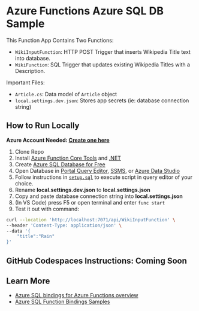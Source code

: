 # Azure Functions Azure SQL DB Sample

This Function App Contains Two Functions:

- `WikiInputFunction`: HTTP POST Trigger that inserts Wikipedia Title text into database.
- `WikiFunction`: SQL Trigger that updates existing Wikipedia Titles with a Description.

Important Files:

- `Article.cs`: Data model of `Article` object
- `local.settings.dev.json`: Stores app secrets (ie: database connection string)

## How to Run Locally

**Azure Account Needed: [Create one here](https://azure.microsoft.com/free/)**

1. Clone Repo
1. Install [Azure Function Core Tools](https://learn.microsoft.com/azure/azure-functions/functions-run-local?tabs=windows%2Cisolated-process%2Cnode-v4%2Cpython-v2%2Chttp-trigger%2Ccontainer-apps&pivots=programming-language-csharp#install-the-azure-functions-core-tools) and [.NET](https://dotnet.microsoft.com/)
1. Create [Azure SQL Database for Free](https://learn.microsoft.com/azure/azure-sql/database/single-database-create-quickstart?view=azuresql&tabs=azure-portal)
1. Open Database in [Portal Query Editor](https://learn.microsoft.com/azure/azure-sql/database/connect-query-portal?view=azuresql), [SSMS](https://learn.microsoft.com/azure/azure-sql/database/design-first-database-tutorial?view=azuresql&tabs=ssms), or [Azure Data Studio](https://learn.microsoft.com/azure/azure-sql/database/design-first-database-azure-data-studio?view=azuresql)
1. Follow instructions in [`setup.sql`](setup.sql) to execute script in query editor of your choice.
1. Rename **local.settings.dev.json** to **local.settings.json**
1. Copy and paste database connection string into **local.settings.json**
1. (In VS Code) press F5 or open terminal and enter `func start`
1. Test it out with command:

```bash
curl --location 'http://localhost:7071/api/WikiInputFunction' \
--header 'Content-Type: application/json' \
--data '{
    "title":"Rain"
}'
```

## GitHub Codespaces Instructions: Coming Soon

## Learn More
- [Azure SQL bindings for Azure Functions overview](https://learn.microsoft.com/azure/azure-functions/functions-bindings-azure-sql?tabs=isolated-process%2Cextensionv4&pivots=programming-language-csharp)
- [Azure SQL Function Bindings Samples](https://github.com/Azure/azure-functions-sql-extension/tree/main/samples)